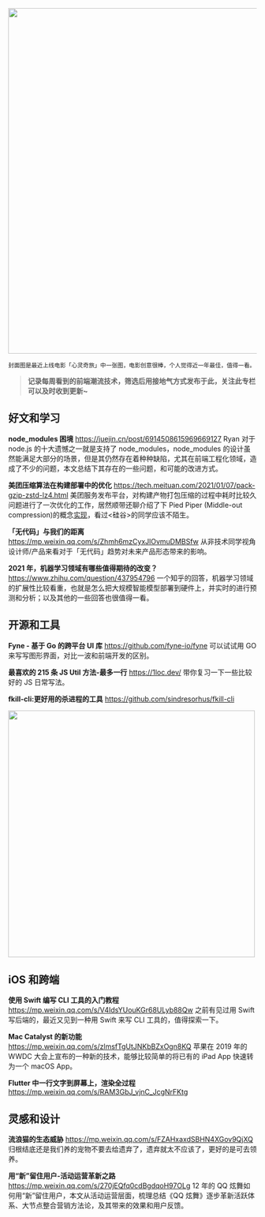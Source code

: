 <img src=https://qpluspicture.oss-cn-beijing.aliyuncs.com/qjWY4O.jpg width=700/>

<small>封面图是最近上线电影「心灵奇旅」中一张图，电影创意很棒，个人觉得近一年最佳，值得一看。</small>

> **记录每周看到的前端潮流技术，筛选后用接地气方式发布于此，关注此专栏可以及时收到更新~**

## 好文和学习

**node_modules 困境**
<https://juejin.cn/post/6914508615969669127>
Ryan 对于 node.js 的十大遗憾之一就是支持了 node_modules，node_modules 的设计虽然能满足大部分的场景，但是其仍然存在着种种缺陷，尤其在前端工程化领域，造成了不少的问题，本文总结下其存在的一些问题，和可能的改进方式。

**美团压缩算法在构建部署中的优化**
<https://tech.meituan.com/2021/01/07/pack-gzip-zstd-lz4.html>
美团服务发布平台，对构建产物打包压缩的过程中耗时比较久问题进行了一次优化的工作，居然顺带还聊介绍了下 Pied Piper (Middle-out compression)的概念[实现](https://github.com/schizofreny/middle-out)，看过<硅谷>的同学应该不陌生。

**「无代码」与我们的距离**
<https://mp.weixin.qq.com/s/Zhmh6mzCyxJlOvmuDMBSfw>
从非技术同学视角设计师/产品来看对于「无代码」趋势对未来产品形态带来的影响。

**2021 年，机器学习领域有哪些值得期待的改变？**
<https://www.zhihu.com/question/437954796>
一个知乎的回答，机器学习领域的扩展性比较看重，也就是怎么把大规模智能模型部署到硬件上，并实时的进行预测和分析；以及其他的一些回答也很值得一看。

## 开源和工具

**Fyne - 基于 Go 的跨平台 UI 库**
<https://github.com/fyne-io/fyne>
可以试试用 GO 来写写图形界面，对比一波和前端开发的区别。

**最喜欢的 215 条 JS Util 方法-最多一行**
<https://1loc.dev/>
带你复习一下一些比较好的 JS 日常写法。

**fkill-cli:更好用的杀进程的工具**
<https://github.com/sindresorhus/fkill-cli>

<img src=https://qpluspicture.oss-cn-beijing.aliyuncs.com/UtXD1U.gif width=500/>

## iOS 和跨端

**使用 Swift 编写 CLI 工具的入门教程**
<https://mp.weixin.qq.com/s/V4IdsYUouKGr68ULyb88Qw>
之前有见过用 Swift 写后端的，最近又见到一种用 Swift 来写 CLI 工具的，值得探索一下。

**Mac Catalyst 的新功能**
<https://mp.weixin.qq.com/s/zlmsfTgUtJNKbBZxOgn8KQ>
苹果在 2019 年的 WWDC 大会上宣布的一种新的技术，能够比较简单的将已有的 iPad App 快速转为一个 macOS App。

**Flutter 中一行文字到屏幕上，渲染全过程**
<https://mp.weixin.qq.com/s/RAM3GbJ_vjnC_JcgNrFKtg>

## 灵感和设计

**流浪猫的生态威胁**
<https://mp.weixin.qq.com/s/FZAHxaxdSBHN4XGov9QjXQ>
归根结底还是我们养的宠物不要去给遗弃了，遗弃就太不应该了，更好的是可去领养。

**用“新”留住用户-活动运营革新之路**
<https://mp.weixin.qq.com/s/270jEQfq0cdBgdqoH97OLg>
12 年的 QQ 炫舞如何用“新”留住用户，本文从活动运营层面，梳理总结《QQ 炫舞》逐步革新活跃体系、大节点整合营销方法论，及其带来的效果和用户反馈。
